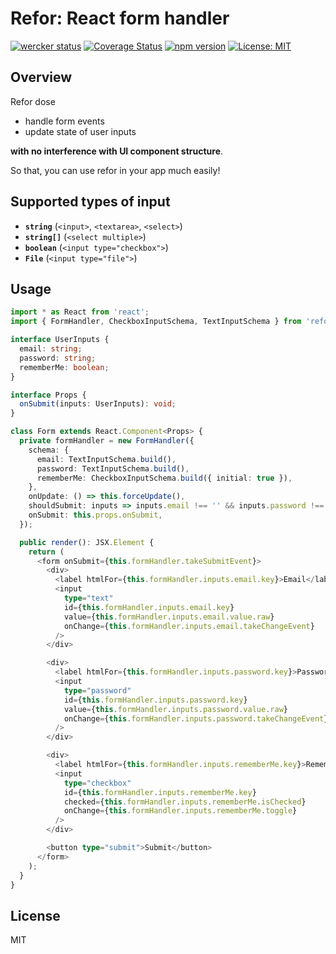 # Refor: React form handler

[![wercker status](https://app.wercker.com/status/a58445da0dc27ddbc4f2d1366fb92a5f/s/master "wercker status")](https://app.wercker.com/project/byKey/a58445da0dc27ddbc4f2d1366fb92a5f)
[![Coverage Status](https://coveralls.io/repos/github/mozisan/refor/badge.svg?branch=feature%2Fenable-uploading-coverage-to-coveralls)](https://coveralls.io/github/mozisan/refor?branch=feature%2Fenable-uploading-coverage-to-coveralls)
[![npm version](https://img.shields.io/npm/v/refor.svg?style=flat)](https://www.npmjs.com/package/refor)
[![License: MIT](https://img.shields.io/badge/License-MIT-blue.svg)](https://opensource.org/licenses/MIT)

## Overview

Refor dose

- handle form events
- update state of user inputs

**with no interference with UI component structure**.

So that, you can use refor in your app much easily!

## Supported types of input

- **`string`** (`<input>`, `<textarea>`, `<select>`)
- **`string[]`** (`<select multiple>`)
- **`boolean`** (`<input type="checkbox">`)
- **`File`** (`<input type="file">`)

## Usage

```ts
import * as React from 'react';
import { FormHandler, CheckboxInputSchema, TextInputSchema } from 'refor';

interface UserInputs {
  email: string;
  password: string;
  rememberMe: boolean;
}

interface Props {
  onSubmit(inputs: UserInputs): void;
}

class Form extends React.Component<Props> {
  private formHandler = new FormHandler({
    schema: {
      email: TextInputSchema.build(),
      password: TextInputSchema.build(),
      rememberMe: CheckboxInputSchema.build({ initial: true }),
    },
    onUpdate: () => this.forceUpdate(),
    shouldSubmit: inputs => inputs.email !== '' && inputs.password !== '',
    onSubmit: this.props.onSubmit,
  });

  public render(): JSX.Element {
    return (
      <form onSubmit={this.formHandler.takeSubmitEvent}>
        <div>
          <label htmlFor={this.formHandler.inputs.email.key}>Email</label>
          <input
            type="text"
            id={this.formHandler.inputs.email.key}
            value={this.formHandler.inputs.email.value.raw}
            onChange={this.formHandler.inputs.email.takeChangeEvent}
          />
        </div>

        <div>
          <label htmlFor={this.formHandler.inputs.password.key}>Password</label>
          <input
            type="password"
            id={this.formHandler.inputs.password.key}
            value={this.formHandler.inputs.password.value.raw}
            onChange={this.formHandler.inputs.password.takeChangeEvent}
          />
        </div>

        <div>
          <label htmlFor={this.formHandler.inputs.rememberMe.key}>Remember?</label>
          <input
            type="checkbox"
            id={this.formHandler.inputs.rememberMe.key}
            checked={this.formHandler.inputs.rememberMe.isChecked}
            onChange={this.formHandler.inputs.rememberMe.toggle}
          />
        </div>

        <button type="submit">Submit</button>
      </form>
    );
  }
}
```

## License

MIT